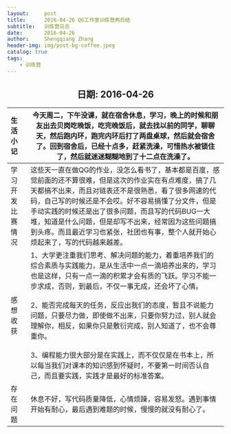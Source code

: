 ```yaml
---
layout:     post
title:      2016-04-26 QG工作室训练营两日结
subtitle:   训练营日志
date:       2016-04-26
author:     Shengqiang Zhang
header-img: img/post-bg-coffee.jpeg
catalog: true
tags:
    - 训练营
---
```




<center><h2>日期: 2016-04-26</h2></center>



| 生活小记         | 今天周二，下午没课，就在宿舍休息，学习，晚上的时候和朋友出去贝岗吃晚饭，吃完晚饭后，就去找以前的同学，聊聊天，然后跑内环，跑完内环后打了两盘桌球，然后就会宿舍了。回到宿舍后，已经十点多，赶紧洗澡，可惜热水被锁住了，然后就迷迷糊糊地到了十二点在洗澡了。 |
| :--------------- | ------------------------------------------------------------ |
| 学习开发比赛情况 | 这些天一直在做QG的作业，没怎么看书了，基本都是百度，感觉前面的还不算很难，但是这次的作业实在有点难度，搞了几天都搞不出来，而且对链表还不是很熟悉，看了很多网速的代码，自己写的时候还是不会哎。好不容易搞懂了分文件，但是手动实践的时候还是出了很多问题，而且写的代码BUG一大堆，知道是什么问题，但是却写不出来，经常因为这些问题搞到头疼。而且最近学习也紧张，社团也有事，整个人就开始心烦起来了，写的代码越来越差。 |
| 感想收获         | 1、大学更注重我们思考、解决问题的能力，着重培养我们的综合素质与实践能力，是从生活中一点一滴培养出来的，学习也是这样，只有一点一滴的积累才会有质的飞跃。学习不能一步求成，否则，到最后，不仅一事无成，还会坏了心情。<br><br/>2、能否完成每天的任务，反应出我们的态度，暂且不说能力问题，只要尽力做，即使做不出来，只要你努力过，别人就会理解你，相反，如果你只是敷衍完成，别人知道了，也不会尊重你。<br/><br/>3、编程能力很大部分是在实践上，而不仅仅是在书本上，所以每当我们对课本的知识感到怀疑时，不要第一时间否认自己，而且要实践，实践才是最好的标准答案。 |
| 存在问题         | 休息不好，写代码质量降低，心情烦躁，容易发怒。遇到事情开始有耐心，最后遇到难题的时候，慢慢的就没有耐心了。 |

